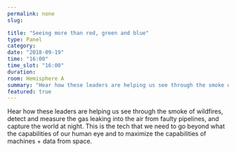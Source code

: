```yaml
---
permalink: none
slug:

title: "Seeing more than red, green and blue"
type: Panel
category:
date: "2018-09-19"
time: "16:00"
time_slot: "16:00"
duration:
room: Hemisphere A
summary: "Hear how these leaders are helping us see through the smoke of wildfires, detect and measure the gas leaking into the air from faulty pipelines, and capture the world at night. This is the tech that we need to go beyond what the capabilities of our human eye and to maximize the capabilities of machines + data from space."
featured: true
---
```

Hear how these leaders are helping us see through the smoke of wildfires, detect and measure the gas leaking into the air from faulty pipelines, and capture the world at night. This is the tech that we need to go beyond what the capabilities of our human eye and to maximize the capabilities of machines + data from space.
